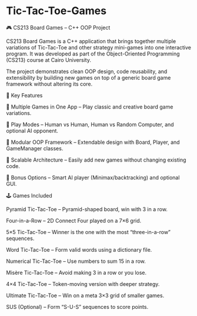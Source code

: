 # Tic-Tac-Toe-Games
🎮 CS213 Board Games – C++ OOP Project

CS213 Board Games is a C++ application that brings together multiple variations of Tic-Tac-Toe and other strategy mini-games into one interactive program.
It was developed as part of the Object-Oriented Programming (CS213) course at Cairo University.

The project demonstrates clean OOP design, code reusability, and extensibility by building new games on top of a generic board game framework without altering its core.

🚀 Key Features

🎲 Multiple Games in One App – Play classic and creative board game variations.

👥 Play Modes – Human vs Human, Human vs Random Computer, and optional AI opponent.

🧩 Modular OOP Framework – Extendable design with Board, Player, and GameManager classes.

🎨 Scalable Architecture – Easily add new games without changing existing code.

🤖 Bonus Options – Smart AI player (Minimax/backtracking) and optional GUI.

🕹️ Games Included

Pyramid Tic-Tac-Toe – Pyramid-shaped board, win with 3 in a row.

Four-in-a-Row – 2D Connect Four played on a 7×6 grid.

5×5 Tic-Tac-Toe – Winner is the one with the most “three-in-a-row” sequences.

Word Tic-Tac-Toe – Form valid words using a dictionary file.

Numerical Tic-Tac-Toe – Use numbers to sum 15 in a row.

Misère Tic-Tac-Toe – Avoid making 3 in a row or you lose.

4×4 Tic-Tac-Toe – Token-moving version with deeper strategy.

Ultimate Tic-Tac-Toe – Win on a meta 3×3 grid of smaller games.

SUS (Optional) – Form “S-U-S” sequences to score points.
